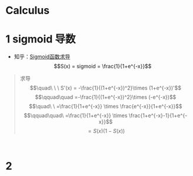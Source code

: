 &emsp;
# Calculus

# 1 sigmoid 导数
- 知乎：[Sigmoid函数求导](https://zhuanlan.zhihu.com/p/452684332)
$$S(x) = sigmoid = \frac{1}{1+e^{-x}}$$

>求导
$$\quad\ \ \ S'(x) = -\frac{1}{(1+e^{-x})^2}\times (1+e^{-x})'$$
$$\qquad\quad   =-\frac{1}{(1+e^{-x})^2}\times (-e^{-x})$$
$$\quad\ \ =\frac{1}{1+e^{-x}} \times \frac{e^{-x}}{1+e^{-x}}$$
$$\qquad\quad\ =\frac{1}{1+e^{-x}} \times \frac{1+e^{-x}-1}{1+e^{-x}}$$
$$=S(x) (1 - S(x))$$


&emsp;
# 2 


